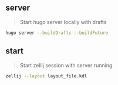 ## server

> Start hugo server locally with drafts

```bash
hugo server --buildDrafts --buildFuture
```

## start

> Start zellij session with server running

```bash
zellij --layout layout_file.kdl
```
